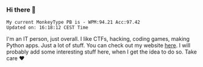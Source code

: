 ### Hi there 👋
<!-- PB START -->
```
My current MonkeyType PB is - WPM:94.21 Acc:97.42
Updated on: 16:18:12 CEST Time
```
<!-- PB END -->
I'm an IT person, just overall. I like CTFs, hacking, coding games, making Python apps. Just a lot of stuff.
You can check out my website [here](https://skill3472.github.io/).
I will probably add some interesting stuff here, when I get the idea to do so. Take care ❤️
